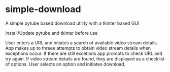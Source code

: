 # simple-download
A simple pytube based download utility with a tkinter based GUI

Install/Update pytube and tkinter before use

User enters a URL and intiates a search of available video stream details.
App makes up to threee attempts to obtain video stream details when exceptions occur.
If there are still excetions app prompts to check URL and try again.
If video stream details are found, they are displayed as a checklist of options.
User selects an option and initiates download. 
